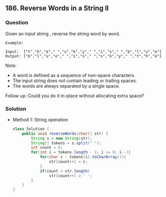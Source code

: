 ## 186. Reverse Words in a String II

### Question
Given an input string , reverse the string word by word. 

```
Example:

Input:  ["t","h","e"," ","s","k","y"," ","i","s"," ","b","l","u","e"]
Output: ["b","l","u","e"," ","i","s"," ","s","k","y"," ","t","h","e"]
```

Note: 
* A word is defined as a sequence of non-space characters.
* The input string does not contain leading or trailing spaces.
* The words are always separated by a single space.

Follow up: Could you do it in-place without allocating extra space?


### Solution
* Method 1: String operation
    ```Java
    class Solution {
        public void reverseWords(char[] str) {
            String s = new String(str);
            String[] tokens = s.split(" ");
            int count = 0;
            for(int i = tokens.length - 1; i >= 0; i--){
                for(char c : tokens[i].toCharArray()){
                    str[count++] = c;
                }
                if(count < str.length)
                    str[count++] = ' ';
            }
        }
    }
    ```
